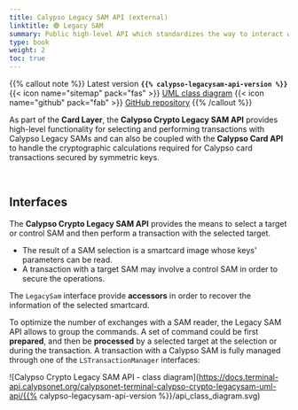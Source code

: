 ```yaml
---
title: Calypso Legacy SAM API (external)
linktitle: 🟢 Legacy SAM
summary: Public high-level API which standardizes the way to interact with a Calypso® legacy SAM product (SAM-C1, HSM-C1, etc.).
type: book
weight: 2
toc: true
---
```


{{% callout note %}}
Latest version **`{{% calypso-legacysam-api-version %}}`**
<span class="component-metadata">{{< icon name="sitemap" pack="fas" >}} [UML class diagram](https://docs.terminal-api.calypsonet.org/calypsonet-terminal-calypso-crypto-legacysam-uml-api/)</span>
<span class="component-metadata">{{< icon name="github" pack="fab" >}} [GitHub repository](https://github.com/calypsonet/calypsonet-terminal-calypso-crypto-legacysam-uml-api/)</span>
{{% /callout %}}

As part of the **Card Layer**, the **Calypso Crypto Legacy SAM API** provides high-level functionality for selecting 
and performing transactions with Calypso Legacy SAMs and can also be coupled with the **Calypso Card API** to handle the 
cryptographic calculations required for Calypso card transactions secured by symmetric keys.

<br>

## Interfaces

The **Calypso Crypto Legacy SAM API** provides the means to select a target or control SAM and then perform a transaction with the selected target.
- The result of a SAM selection is a smartcard image whose keys' parameters can be read.
- A transaction with a target SAM may involve a control SAM in order to secure the operations.

The `LegacySam` interface provide **accessors** in order to recover the information of the selected smartcard.

To optimize the number of exchanges with a SAM reader, the Legacy SAM API allows to group the commands.
A set of command could be first **prepared**, and then be **processed** by a selected target at the selection or
during the transaction.
A transaction with a Calypso SAM is fully managed through one of the `LSTransactionManager` interfaces:

![Calypso Crypto Legacy SAM API - class diagram](https://docs.terminal-api.calypsonet.org/calypsonet-terminal-calypso-crypto-legacysam-uml-api/{{% calypso-legacysam-api-version %}}/api_class_diagram.svg)
